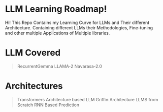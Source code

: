 # LLM Learning Roadmap!

Hi! This Repo Contains my Learning Curve for LLMs and Their different Architecture. Containing different LLMs their Methodologies, Fine-tuning and other multiple Applications of Multiple libraries.


# LLM Covered
> RecurrentGemma
> LLAMA-2
> Navarasa-2.0


# Architectures

> Transformers Architecture based LLM
> Griffin Architecture
> LLMS from Scratch
> RNN Based Prediction

